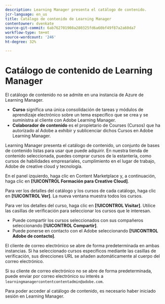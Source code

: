 ```yaml
---
description: Learning Manager presenta el catálogo de contenido.
jcr-language: en_us
title: Catálogo de contenido de Learning Manager
contentowner: dvenkate
source-git-commit: 6ab762701908a280325fd6a60bf49f87a2a60da7
workflow-type: tm+mt
source-wordcount: '246'
ht-degree: 32%

---
```




# Catálogo de contenido de Learning Manager

<!--Learning Manager introduces Content Catalog-->

El catálogo de contenido no se admite en una instancia de Azure de Learning Manager.

* **Curso** significa una única consolidación de tareas y módulos de aprendizaje electrónico sobre un tema específico que se crea y se suministra al cliente con Adobe Learning Manager.
* **Colaborador de contenido** es el propietario de Courses (Cursos) que ha autorizado al Adobe a exhibir y sublicenciar dichos Cursos en Adobe Learning Manager.

Learning Manager presenta el catálogo de contenido, un conjunto de bases de contenido listas para usar que puede adquirir. En nuestra tienda de contenido seleccionada, puedes comprar cursos de la estantería, como cursos de habilidades empresariales, cumplimiento en el lugar de trabajo, Adobe de creative cloud y tecnología.

En el panel izquierdo, haga clic en Content Marketplace y, a continuación, haga clic en **[!UICONTROL Formación para Creative Cloud]**.

<!--![](assets/content-catalog.png)-->

Para ver los detalles del catálogo y los cursos de cada catálogo, haga clic en **[!UICONTROL Ver]**. La nueva ventana muestra todos los cursos.

<!--![](assets/course-details.png)-->

Para ver los detalles del curso, haga clic en **[!UICONTROL Visitar]**. Utilice las casillas de verificación para seleccionar los cursos que le interesan.

* Puede compartir los cursos seleccionados con sus compañeros seleccionando  **[!UICONTROL Compartir]**.
* Puede ponerse en contacto con el Adobe seleccionando  **[!UICONTROL Adobe de contacto]**.

<!--![](assets/course-details.png)-->

El cliente de correo electrónico se abre de forma predeterminada en ambas instancias. Si ha seleccionado cursos específicos mediante las casillas de verificación, sus direcciones URL se añaden automáticamente al cuerpo del correo electrónico.

Si su cliente de correo electrónico no se abre de forma predeterminada, puede enviar por correo electrónico su interés a `learningmanagercontentcontentadmin@adobe.com`.

Para poder acceder al catálogo de contenido, es necesario haber iniciado sesión en Learning Manager.
